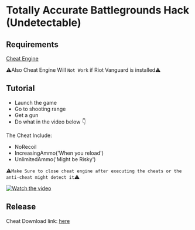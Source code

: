# Totally Accurate Battlegrounds Hack (Undetectable)

## Requirements

[Cheat Engine](https://www.cheatengine.org/)

⚠️Also Cheat Engine Will `Not Work` if Riot Vanguard is installed⚠️

## Tutorial

- Launch the game
- Go to shooting range
- Get a gun
- Do what in the video below 👇

The Cheat Include:

- NoRecoil<br>
- IncreasingAmmo('When you reload')<br>
- UnlimitedAmmo('Might be Risky')<br>

⚠️`Make Sure to close cheat engine after executing the cheats or the anti-cheat might detect it`⚠️

[![Watch the video](https://img.youtube.com/vi/o4u4VrRmk0w/maxresdefault.jpg)](https://youtu.be/o4u4VrRmk0w)

## Release
Cheat Download link: [here](https://github.com/cripser/TABG_HACK/releases/download/TABG_HACK/TABG_HACK.zip)
